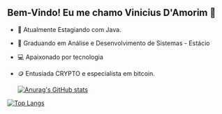 ## Bem-Vindo! Eu me chamo Vinicius D'Amorim 👋
- 🔭 Atualmente Estagiando com Java.
- 🌱 Graduando em Análise e Desenvolvimento de Sistemas - Estácio
- 💻 Apaixonado por tecnologia
- 🪙 Entusiada CRYPTO e especialista em bitcoin.

  [![Anurag's GitHub stats](https://github-readme-stats.vercel.app/api?username=viniciusadamorim&show_icons=true&theme=radical)](https://github.com/anuraghazra/github-readme-stats)

[![Top Langs](https://github-readme-stats.vercel.app/api/top-langs/?username=viniciusadamorim)](https://github.com/anuraghazra/github-readme-stats)
